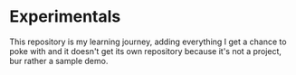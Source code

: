 # Experimentals

This repository is my learning journey, adding everything I get a chance to
poke with and it doesn't get its own repository because it's not a project,
bur rather a sample demo.
